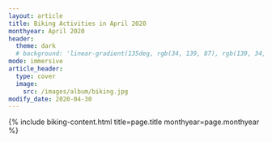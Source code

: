 ```yaml
---
layout: article
title: Biking Activities in April 2020
monthyear: April 2020
header:
  theme: dark
  # background: 'linear-gradient(135deg, rgb(34, 139, 87), rgb(139, 34, 139))'     
mode: immersive
article_header:
  type: cover
  image:
    src: /images/album/biking.jpg
modify_date: 2020-04-30      
---
```


{% include biking-content.html title=page.title monthyear=page.monthyear %}
